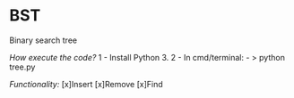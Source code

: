 # BST
Binary search tree

*How execute the code?*
1 - Install Python 3.
2 - In cmd/terminal:
    - > python tree.py

*Functionality:*
[x]Insert
[x]Remove
[x]Find
